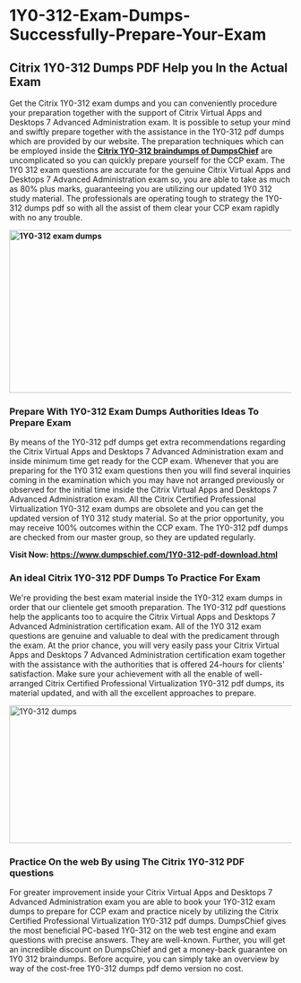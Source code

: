 # 1Y0-312-Exam-Dumps-Successfully-Prepare-Your-Exam<h2><strong>Citrix 1Y0-312 Dumps PDF Help you In the Actual Exam&nbsp;</strong></h2>
<p>Get the Citrix 1Y0-312 exam dumps and you can conveniently procedure your preparation together with the support of Citrix Virtual Apps and Desktops 7 Advanced Administration exam. It is possible to setup your mind and swiftly prepare together with the assistance in the 1Y0-312 pdf dumps which are provided by our website. The preparation techniques which can be employed inside the <strong><a href="https://www.dumpschief.com/1Y0-312-pdf-download.html">Citrix 1Y0-312 braindumps of DumpsChief</a></strong> are uncomplicated so you can quickly prepare yourself for the CCP exam. The 1Y0 312 exam questions are accurate for the genuine Citrix Virtual Apps and Desktops 7 Advanced Administration exam so, you are able to take as much as 80% plus marks, guaranteeing you are utilizing our updated 1Y0 312 study material. The professionals are operating tough to strategy the 1Y0-312 dumps pdf so with all the assist of them clear your CCP exam rapidly with no any trouble.&nbsp;</p>
<p><strong><img src="https://i.ibb.co/MRLCNcv/dumpschief-1st-image.jpg" alt="1Y0-312 exam dumps" width="600" height="291" /></strong></p>
<h3><strong>Prepare With 1Y0-312 Exam Dumps Authorities Ideas To Prepare Exam</strong></h3>
<p>By means of the 1Y0-312 pdf dumps get extra recommendations regarding the Citrix Virtual Apps and Desktops 7 Advanced Administration exam and inside minimum time get ready for the CCP exam. Whenever that you are preparing for the 1Y0 312 exam questions then you will find several inquiries coming in the examination which you may have not arranged previously or observed for the initial time inside the Citrix Virtual Apps and Desktops 7 Advanced Administration exam. All the Citrix Certified Professional Virtualization 1Y0-312 exam dumps are obsolete and you can get the updated version of 1Y0 312 study material. So at the prior opportunity, you may receive 100% outcomes within the CCP exam. The 1Y0-312 pdf dumps are checked from our master group, so they are updated regularly.</p>
<p><strong>Visit Now:&nbsp;<a href="https://www.dumpschief.com/1Y0-312-pdf-download.html">https://www.dumpschief.com/1Y0-312-pdf-download.html</a></strong></p>
<h3><strong>An ideal Citrix 1Y0-312 PDF Dumps To Practice For Exam&nbsp;</strong></h3>
<p>We're providing the best exam material inside the 1Y0-312 exam dumps in order that our clientele get smooth preparation. The 1Y0-312 pdf questions help the applicants too to acquire the Citrix Virtual Apps and Desktops 7 Advanced Administration certification exam. All of the 1Y0 312 exam questions are genuine and valuable to deal with the predicament through the exam. At the prior chance, you will very easily pass your Citrix Virtual Apps and Desktops 7 Advanced Administration certification exam together with the assistance with the authorities that is offered 24-hours for clients' satisfaction. Make sure your achievement with all the enable of well-arranged Citrix Certified Professional Virtualization 1Y0-312 pdf dumps, its material updated, and with all the excellent approaches to prepare.&nbsp;</p>
<p><a href="https://www.dumpschief.com/1Y0-312-pdf-download.html"><img src="https://i.ibb.co/3NWDmKS/dumpschief-2nd-image.jpg" alt="1Y0-312 dumps" width="600" height="246" /></a></p>
<h3><strong>Practice On the web By using The Citrix 1Y0-312 PDF questions&nbsp;</strong></h3>
<p>For greater improvement inside your Citrix Virtual Apps and Desktops 7 Advanced Administration exam you are able to book your 1Y0-312 exam dumps to prepare for CCP exam and practice nicely by utilizing the Citrix Certified Professional Virtualization 1Y0-312 pdf dumps. DumpsChief gives the most beneficial PC-based 1Y0-312 on the web test engine and exam questions with precise answers. They are well-known. Further, you will get an incredible discount on DumpsChief and get a money-back guarantee on 1Y0 312 braindumps. Before acquire, you can simply take an overview by way of the cost-free 1Y0-312 dumps pdf demo version no cost.</p>
